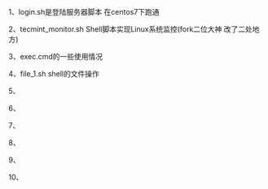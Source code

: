 1、login.sh是登陆服务器脚本 在centos7下跑通

2、tecmint_monitor.sh    Shell脚本实现Linux系统监控(fork二位大神 改了二处地方)

3、exec.cmd的一些使用情况

4、file_1.sh shell的文件操作

5、

6、

7、

8、

9、

10、
